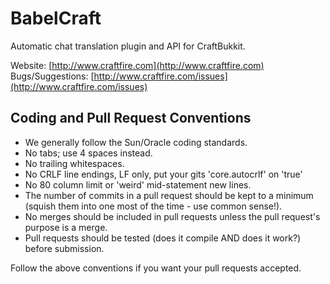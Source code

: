 BabelCraft
==========
Automatic chat translation plugin and API for CraftBukkit.

Website: [http://www.craftfire.com](http://www.craftfire.com)
Bugs/Suggestions: [http://www.craftfire.com/issues](http://www.craftfire.com/issues)

Coding and Pull Request Conventions
-----------
* We generally follow the Sun/Oracle coding standards.
* No tabs; use 4 spaces instead.
* No trailing whitespaces.
* No CRLF line endings, LF only, put your gits 'core.autocrlf' on 'true'
* No 80 column limit or 'weird' mid-statement new lines.
* The number of commits in a pull request should be kept to a minimum (squish them into one most of the time - use common sense!).
* No merges should be included in pull requests unless the pull request's purpose is a merge.
* Pull requests should be tested (does it compile AND does it work?) before submission.

Follow the above conventions if you want your pull requests accepted.
